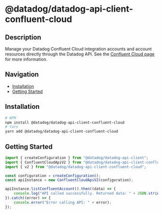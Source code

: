 # @datadog/datadog-api-client-confluent-cloud

## Description

Manage your Datadog Confluent Cloud integration accounts and account resources directly through the Datadog API. See the [Confluent Cloud page](https://docs.datadoghq.com/integrations/confluent_cloud/) for more information.

## Navigation

- [Installation](#installation)
- [Getting Started](#getting-started)

## Installation

```sh
# NPM
npm install @datadog/datadog-api-client-confluent-cloud
# Yarn
yarn add @datadog/datadog-api-client-confluent-cloud
```

## Getting Started
```ts
import { createConfiguration } from "@datadog/datadog-api-client";
import { ConfluentCloudApiV2 } from "@datadog/datadog-api-client-confluent-cloud";
import { v2 } from "@datadog/datadog-api-client-confluent-cloud";

const configuration = createConfiguration();
const apiInstance = new ConfluentCloudApiV2(configuration);

apiInstance.listConfluentAccount().then((data) => {
    console.log("API called successfully. Returned data: " + JSON.stringify(data));
}).catch((error) => {
    console.error("Error calling API: " + error);
});
```